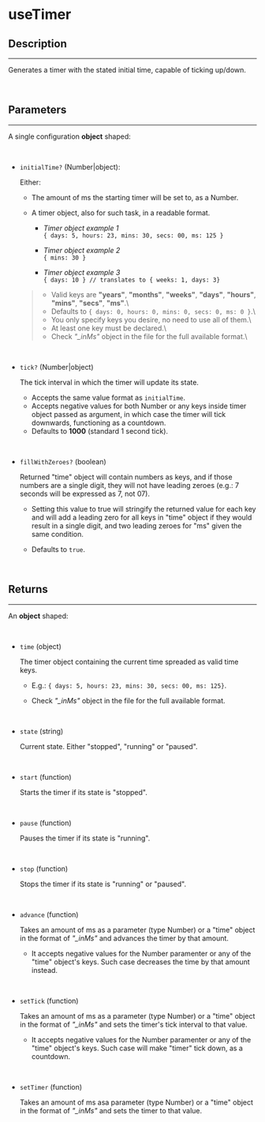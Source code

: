 # useTimer

## Description

---

Generates a timer with the stated initial time, capable of ticking up/down.

<br />

## Parameters

---

A single configuration **object** shaped:

<br />

- `initialTime?` (Number|object):

  Either:

  - The amount of ms the starting timer will be set to, as a Number.

  - A timer object, also for such task, in a readable format.

    - _Timer object example 1_\
      `{ days: 5, hours: 23, mins: 30, secs: 00, ms: 125 }`

    - _Timer object example 2_\
      `{ mins: 30 }`

    - _Timer object example 3_\
      `{ days: 10 } // translates to { weeks: 1, days: 3}`

  > - Valid keys are **"years"**, **"months"**, **"weeks"**, **"days"**, **"hours"**, **"mins"**, **"secs"**, **"ms"**.\
  > - Defaults to `{ days: 0, hours: 0, mins: 0, secs: 0, ms: 0 }`.\
  > - You only specify keys you desire, no need to use all of them.\
  > - At least one key must be declared.\
  > - Check _"\_inMs"_ object in the file for the full available format.\

<br />

- `tick?` (Number|object)

  The tick interval in which the timer will update its state.

  - Accepts the same value format as `initialTime`.
  - Accepts negative values for both Number or any keys inside timer object passed as argument, in which case the timer will tick downwards, functioning as a countdown.
  - Defaults to **1000** (standard 1 second tick).

<br />

- `fillWithZeroes?` (boolean)

  Returned "time" object will contain numbers as keys, and if those numbers are a single digit, they will not have leading zeroes (e.g.: 7 seconds will be expressed as 7, not 07).

  - Setting this value to true will stringify the returned value for each key and will add a leading zero for all keys in "time" object if they would result in a single digit, and two leading zeroes for "ms" given the same condition.

  - Defaults to `true`.

<br />

## Returns

---

An **object** shaped:

<br />

- `time` (object)

  The timer object containing the current time spreaded as valid time keys.

  - E.g.: `{ days: 5, hours: 23, mins: 30, secs: 00, ms: 125}`.

  - Check _"\_inMs"_ object in the file for the full available format.

<br />

- `state` (string)

  Current state. Either "stopped", "running" or "paused".

<br />

- `start` (function)

  Starts the timer if its state is "stopped".

<br />

- `pause` (function)

  Pauses the timer if its state is "running".

<br />

- `stop` (function)

  Stops the timer if its state is "running" or "paused".

<br />

- `advance` (function)

  Takes an amount of ms as a parameter (type Number) or a "time" object in the format of _"\_inMs"_ and advances the timer by that amount.

  - It accepts negative values for the Number paramenter or any of the "time" object's keys. Such case decreases the time by that amount instead.

<br />

- `setTick` (function)

  Takes an amount of ms as a parameter (type Number) or a "time" object in the format of _"\_inMs"_ and sets the timer's tick interval to that value.

  - It accepts negative values for the Number paramenter or any of the "time" object's keys. Such case will make "timer" tick down, as a countdown.

<br />

- `setTimer` (function)

  Takes an amount of ms asa parameter (type Number) or a "time" object in the format of _"\_inMs"_ and sets the timer to that value.
